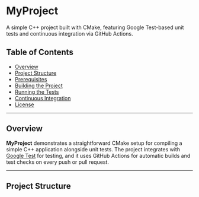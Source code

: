 # MyProject

A simple C++ project built with CMake, featuring Google Test-based unit tests and continuous integration via GitHub Actions.

## Table of Contents

- [Overview](#overview)
- [Project Structure](#project-structure)
- [Prerequisites](#prerequisites)
- [Building the Project](#building-the-project)
- [Running the Tests](#running-the-tests)
- [Continuous Integration](#continuous-integration)
- [License](#license)

---

## Overview

**MyProject** demonstrates a straightforward CMake setup for compiling a simple C++ application alongside unit tests. The project integrates with [Google Test](https://github.com/google/googletest) for testing, and it uses GitHub Actions for automatic builds and test checks on every push or pull request.

---

## Project Structure

